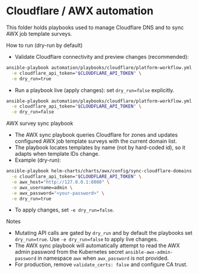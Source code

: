 # Cloudflare / AWX automation

This folder holds playbooks used to manage Cloudflare DNS and to sync AWX job template surveys.

How to run (dry-run by default)

- Validate Cloudflare connectivity and preview changes (recommended):

```bash
ansible-playbook automation/playbooks/cloudflare/platform-workflow.yml \
  -e cloudflare_api_token="$CLOUDFLARE_API_TOKEN" \
  -e dry_run=true
```

- Run a playbook live (apply changes): set `dry_run=false` explicitly.

```bash
ansible-playbook automation/playbooks/cloudflare/platform-workflow.yml \
  -e cloudflare_api_token="$CLOUDFLARE_API_TOKEN" \
  -e dry_run=false
```

AWX survey sync playbook

- The AWX sync playbook queries Cloudflare for zones and updates configured AWX job template surveys with the current domain list.
- The playbook locates templates by name (not by hard-coded id), so it adapts when template IDs change.
- Example (dry-run):

```bash
ansible-playbook helm-charts/charts/awx/config/sync-cloudflare-domains.yml \
  -e cloudflare_api_token="$CLOUDFLARE_API_TOKEN" \
  -e awx_host="http://127.0.0.1:8080" \
  -e awx_username=admin \
  -e awx_password="<your-password>" \
  -e dry_run=true
```

- To apply changes, set `-e dry_run=false`.


Notes

- Mutating API calls are gated by `dry_run` and by default the playbooks set `dry_run=true`.
  Use `-e dry_run=false` to apply live changes.
- The AWX sync playbook will automatically attempt to read the AWX admin password from the
  Kubernetes secret `ansible-awx-admin-password` in namespace `awx` when `awx_password` is not provided.
- For production, remove `validate_certs: false` and configure CA trust.
